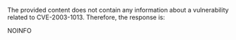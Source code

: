 The provided content does not contain any information about a vulnerability related to CVE-2003-1013. Therefore, the response is:

NOINFO